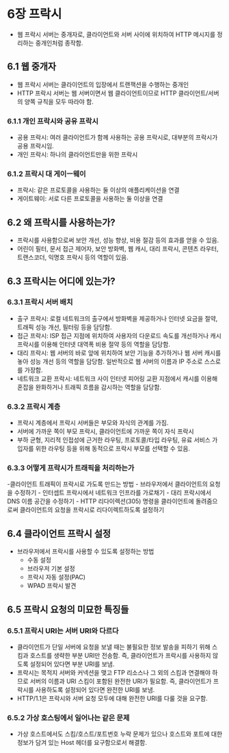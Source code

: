 # 6장 프락시

- 웹 프락시 서버는 중개자로, 클라이언트와 서버 사이에 위치하여 HTTP 메시지를 정리하는 중개인처럼 종작함.

## 6.1 웹 중개자

- 웹 프락시 서버는 클라이언트의 입장에서 트랜잭션을 수행하는 중개인
- HTTP 프락시 서버는 웹 서버이면서 웹 클라이언트이므로 HTTP 클라이언트/서버의 양쪽 규칙을 모두 따라야 함.

### 6.1.1 개인 프락시와 공유 프락시

- 공용 프락시: 여러 클라이언트가 함께 사용하는 공용 프락시로, 대부분의 프락시가 공용 프락시임.
- 개인 프락시: 하나의 클라이언트만을 위한 프락시

### 6.1.2 프락시 대 게이ㅡ웨이

- 프락시: 같은 프로토콜을 사용하는 둘 이상의 애플리케이션을 연결
- 게이트웨이: 서로 다른 프로토콜을 사용하는 둘 이상을 연결

## 6.2 왜 프락시를 사용하는가?

- 프락시를 사용함으로써 보안 개선, 성능 향상, 비용 절감 등의 효과를 얻을 수 있음.
- 어린이 필터, 문서 접근 제어자, 보안 방화벽, 웹 캐시, 대리 프락시, 콘텐츠 라우터, 트랜스코더, 익명호 프락시 등의 역할이 있음.

## 6.3 프락시는 어디에 있는가?

### 6.3.1 프락시 서버 배치

- 출구 프락시: 로컬 네트워크의 출구에서 방화벽을 제공하거나 인터넷 요금을 절약, 트래픽 성능 개선, 필터링 등을 담당함.
- 접근 프락시: ISP 접근 지점에 위치하여 사용자의 다운로드 속도를 개선하거나 캐시 프락시를 이용해 인터넷 대역폭 비용 절약 등의 역할을 담당함.
- 대리 프락시: 웹 서버의 바로 앞에 위치하여 보안 기능을 추가하거나 웹 서버 캐시를 놓아 성능 개선 등의 역할을 담당함. 일반적으로 웹 서버의 이름과 IP 주소로 스스로를 가장함.
- 네트워크 교환 프락시: 네트워크 사이 인터넷 피어링 교환 지점에서 캐시를 이용해 혼잡을 완화하거나 트래픽 흐름을 감시하는 역할을 담당함.

### 6.3.2 프락시 계층

- 프락시 계층에서 프락시 서버들은 부모와 자식의 관계를 가짐.
- 서버에 가까운 쪽이 부모 프락시, 클라이언트에 가까운 쪽이 자식 프락시
- 부하 균형, 지리적 인접성에 근거한 라우팅, 프로토콜/타입 라우팅, 유료 서비스 가입자를 위한 라우팅 등을 위해 동적으로 프락시 부모를 선택할 수 있음.

### 6.3.3 어떻게 프락시가 트래픽을 처리하는가

-클라이언트 트래픽이 프락시로 가도록 만드는 방법 - 브라우저에서 클라이언트의 요청을 수정하기 - 인터셉트 프락시에서 네트워크 인프라를 가로채기 - 대리 프락시에서 DNS 이름 공간을 수정하기 - HTTP 리다이렉션(305) 명령을 클라이언트에 돌려줌으로써 클라이언트의 요청을 프락시로 리다이렉트하도록 설정하기

## 6.4 클라이언트 프락시 설정

- 브라우저에서 프락시를 사용할 수 있도록 설정하는 방법
  - 수동 설정
  - 브라우저 기본 설정
  - 프락시 자동 설정(PAC)
  - WPAD 프락시 발견

## 6.5 프락시 요청의 미묘한 특징들

### 6.5.1 프락시 URI는 서버 URI와 다르다

- 클라이언트가 단일 서버에 요청을 보낼 때는 불필요한 정보 발송을 피하기 위해 스킴과 호스트를 생략한 부분 URI만 전송함. 즉, 클라이언트가 프락시를 사용하지 않도록 설정되어 있다면 부분 URI를 보냄.
- 프락시는 목적지 서버와 커넥션을 맺고 FTP 리소스나 그 외의 스킴과 연결해야 하므로 서버의 이름과 URI 스킴이 포함된 완전한 URI가 필요함. 즉, 클라이언트가 프락시를 사용하도록 설정되어 있다면 완전한 URI를 보냄.
- HTTP/1.1은 프락시와 서버 요청 모두에 대해 완전한 URI를 다룰 것을 요구함.

### 6.5.2 가상 호스팅에서 일어나는 같은 문제

- 가상 호스트에서도 스킴/호스트/포트번호 누락 문제가 있으나 호스트와 포트에 대한 정보가 담겨 있는 Host 헤더를 요구함으로서 해결함.
